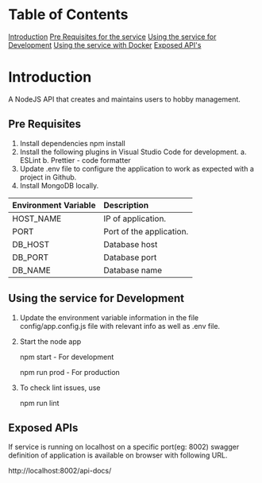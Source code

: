 # Table of Contents

[Introduction](#introduction)
[Pre Requisites for the service](#pre-requisites)
[Using the service for Development](#using-the-service-for-development)
[Using the service with Docker](#using-the-service-with-docker)
[Exposed API's](#exposed-apis)

# Introduction

A NodeJS API that creates and maintains users to hobby management.

## Pre Requisites

1. Install dependencies
   npm install
2. Install the following plugins in Visual Studio Code for development. a. ESLint b. Prettier - code formatter
3. Update .env file to configure the application to work as expected with a project in Github.
4. Install MongoDB locally.

| Environment Variable | Description              |
| :------------------- | :----------------------- |
| HOST_NAME            | IP of application.       |
| PORT                 | Port of the application. |
| DB_HOST              | Database host            |
| DB_PORT              | Database port            |
| DB_NAME              | Database name            |

## Using the service for Development

1. Update the environment variable information in the file config/app.config.js file with relevant info as well as .env file.

2. Start the node app

    npm start - For development

    npm run prod - For production

3. To check lint issues, use

    npm run lint

## Exposed APIs

If service is running on localhost on a specific port(eg: 8002) swagger definition of application is available on browser with following URL.

http://localhost:8002/api-docs/
